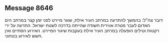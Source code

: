 ## Message 8646

דובר צה"ל:
בהמשך להתרעה במרחב העיר אילת, שוגר מיירט לפני זמן קצר במרחב הים האדום לעבר מטרה אווירית חשודה שהייתה בדרכה לשטח ישראל. התרעה על ירי רקטות וטילים הופעלה במרחב העיר אילת בעקבות שיגור המיירט. האירוע הסתיים ואין חשש לאירוע בטחוני.

